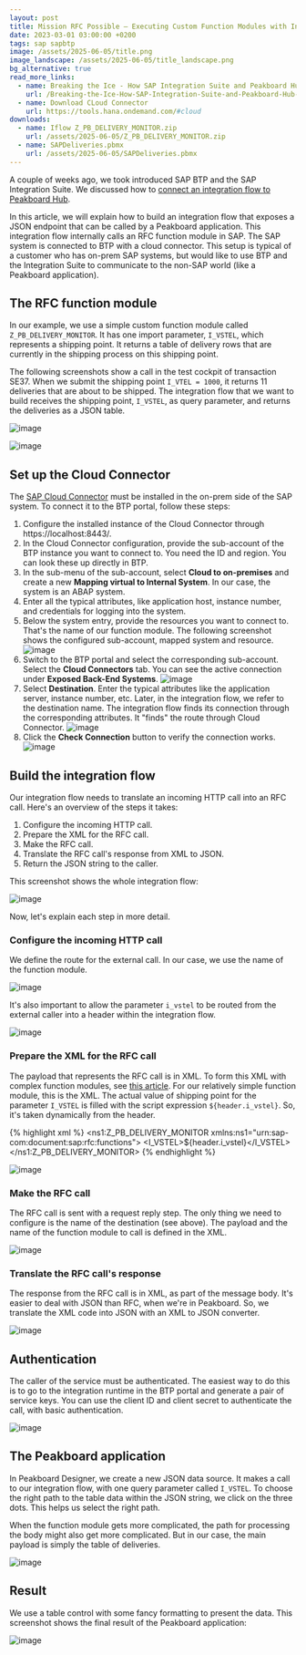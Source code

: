 ```yaml
---
layout: post
title: Mission RFC Possible – Executing Custom Function Modules with Integration Flows
date: 2023-03-01 03:00:00 +0200
tags: sap sapbtp
image: /assets/2025-06-05/title.png
image_landscape: /assets/2025-06-05/title_landscape.png
bg_alternative: true
read_more_links:
  - name: Breaking the Ice - How SAP Integration Suite and Peakboard Hub Became Best Friends
    url: /Breaking-the-Ice-How-SAP-Integration-Suite-and-Peakboard-Hub-Became-Best-Friends.html
  - name: Download CLoud Connector
    url: https://tools.hana.ondemand.com/#cloud
downloads:
  - name: Iflow Z_PB_DELIVERY_MONITOR.zip
    url: /assets/2025-06-05/Z_PB_DELIVERY_MONITOR.zip
  - name: SAPDeliveries.pbmx
    url: /assets/2025-06-05/SAPDeliveries.pbmx
---
```

A couple of weeks ago, we took introduced SAP BTP and the SAP Integration Suite. We discussed how to [connect an integration flow to Peakboard Hub](/Breaking-the-Ice-How-SAP-Integration-Suite-and-Peakboard-Hub-Became-Best-Friends.html).

In this article, we will explain how to build an integration flow that exposes a JSON endpoint that can be called by a Peakboard application. This integration flow internally calls an RFC function module in SAP. The SAP system is connected to BTP with a cloud connector. This setup is typical of a customer who has on-prem SAP systems, but would like to use BTP and the Integration Suite to communicate to the non-SAP world (like a Peakboard application).

## The RFC function module

In our example, we use a simple custom function module called `Z_PB_DELIVERY_MONITOR`. It has one import parameter, `I_VSTEL`, which represents a shipping point. It returns a table of delivery rows that are currently in the shipping process on this shipping point.

The following screenshots show a call in the test cockpit of transaction SE37. When we submit the shipping point `I_VTEL = 1000`, it returns 11 deliveries that are about to be shipped. The integration flow that we want to build receives the shipping point, `I_VSTEL`, as query parameter, and returns the deliveries as a JSON table.

![image](/assets/2025-06-05/010.png)

![image](/assets/2025-06-05/020.png)

## Set up the Cloud Connector

The [SAP Cloud Connector](https://tools.hana.ondemand.com/#cloud) must be installed in the on-prem side of the SAP system. To connect it to the BTP portal, follow these steps:

1. Configure the installed instance of the Cloud Connector through https://localhost:8443/.
2. In the Cloud Connector configuration, provide the sub-account of the BTP instance you want to connect to. You need the ID and region. You can look these up directly in BTP.
3. In the sub-menu of the sub-account, select **Cloud to on-premises** and create a new **Mapping virtual to Internal System**. In our case, the system is an ABAP system.
4. Enter all the typical attributes, like application host, instance number, and credentials for logging into the system. 
5. Below the system entry, provide the resources you want to connect to. That's the name of our function module. The following screenshot shows the configured sub-account, mapped system and resource.
   ![image](/assets/2025-06-05/030.png)
5. Switch to the BTP portal and select the corresponding sub-account. Select the **Cloud Connectors** tab. You can see the active connection under **Exposed Back-End Systems**.
   ![image](/assets/2025-06-05/040.png)
6. Select **Destination**. Enter the typical attributes like the application server, instance number, etc. Later, in the integration flow, we refer to the destination name. The integration flow finds its connection through the corresponding attributes. It "finds" the route through Cloud Connector.
   ![image](/assets/2025-06-05/050.png)
7. Click the **Check Connection** button to verify the connection works.
   ![image](/assets/2025-06-05/060.png)

## Build the integration flow

Our integration flow needs to translate an incoming HTTP call into an RFC call. Here's an overview of the steps it takes:

1. Configure the incoming HTTP call.
2. Prepare the XML for the RFC call.
3. Make the RFC call.
4. Translate the RFC call's response from XML to JSON.
5. Return the JSON string to the caller.

This screenshot shows the whole integration flow:

![image](/assets/2025-06-05/070.png)

Now, let's explain each step in more detail.

### Configure the incoming HTTP call

We define the route for the external call. In our case, we use the name of the function module.

![image](/assets/2025-06-05/080.png)

It's also important to allow the parameter `i_vstel` to be routed from the external caller into a header within the integration flow.

![image](/assets/2025-06-05/075.png)

### Prepare the XML for the RFC call

The payload that represents the RFC call is in XML. To form this XML with complex function modules, see [this article](https://community.sap.com/t5/technology-blog-posts-by-sap/cloud-integration-creating-xml-structure-for-remote-function-call-rfc-that/ba-p/13559556). For our relatively simple function module, this is the XML. The actual value of shipping point for the parameter `I_VSTEL` is filled with the script expression `${header.i_vstel}`. So, it's taken dynamically from the header.

{% highlight xml %}
<ns1:Z_PB_DELIVERY_MONITOR xmlns:ns1="urn:sap-com:document:sap:rfc:functions">
     <I_VSTEL>${header.i_vstel}</I_VSTEL>
</ns1:Z_PB_DELIVERY_MONITOR>
{% endhighlight %}

![image](/assets/2025-06-05/090.png)

### Make the RFC call

The RFC call is sent with a request reply step. The only thing we need to configure is the name of the destination (see above). The payload and the name of the function module to call is defined in the XML. 

![image](/assets/2025-06-05/100.png)

### Translate the RFC call's response

The response from the RFC call is in XML, as part of the message body. It's easier to deal with JSON than RFC, when we're in Peakboard. So, we translate the XML code into JSON with an XML to JSON converter.

![image](/assets/2025-06-05/110.png)

## Authentication

The caller of the service must be authenticated. The easiest way to do this is to go to the integration runtime in the BTP portal and generate a pair of service keys. You can use the client ID and client secret to authenticate the call, with basic authentication.

![image](/assets/2025-06-05/120.png)

## The Peakboard application

In Peakboard Designer, we create a new JSON data source. It makes a call to our integration flow, with one query parameter called `I_VSTEL`. To choose the right path to the table data within the JSON string, we click on the three dots. This helps us select the right path.

When the function module gets more complicated, the path for processing the body might also get more complicated. But in our case, the main payload is simply the table of deliveries.

![image](/assets/2025-06-05/130.png)

## Result

We use a table control with some fancy formatting to present the data. This screenshot shows the final result of the Peakboard application:

![image](/assets/2025-06-05/140.png)

